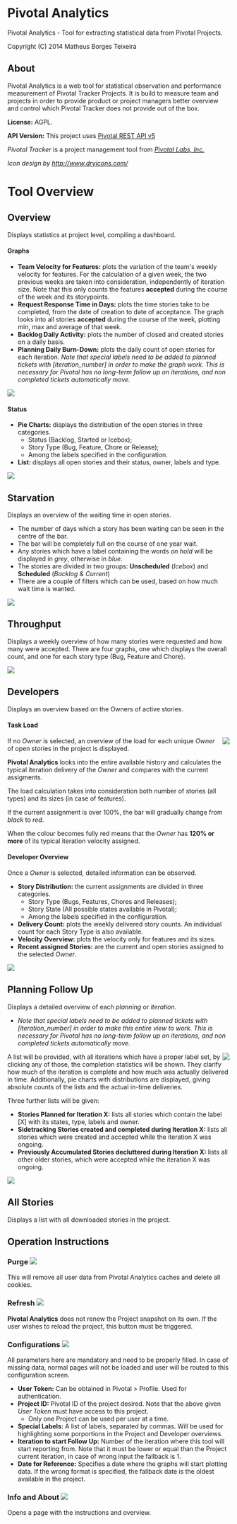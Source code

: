 # Pivotal Analytics

Pivotal Analytics - Tool for extracting statistical data from Pivotal Projects.

Copyright (C) 2014 Matheus Borges Teixeira

## About

Pivotal Analytics is a web tool for statistical observation and performance measurement of Pivotal Tracker Projects. It is build to measure team and projects in order to provide product or project managers better overview and control which Pivotal Tracker does not provide out of the box.

**License:** AGPL.

**API Version:** This project uses [Pivotal REST API v5](https://www.pivotaltracker.com/help/api/rest/v5)

_Pivotal Tracker_ is a project management tool from _[Pivotal Labs, Inc.](http://pivotallabs.com/)_

_Icon design by http://www.dryicons.com/_

# Tool Overview

## Overview
Displays statistics at project level, compiling a dashboard.

#### Graphs
- **Team Velocity for Features:** plots the variation of the team's weekly velocity for features.
  For the calculation of a given week, the two previous weeks are taken into consideration, independently of iteration size.
  Note that this   only counts the features <strong>accepted</strong> during the course of the week and its storypoints.
- **Request Response Time in Days:** plots the time stories take to be completed, from the date of creation to date of acceptance.
  The graph looks into all stories **accepted** during the course of the week, plotting min, max and average of that week.
- **Backlog Daily Activity:** plots the number of closed and created stories on a daily basis.
- **Planning Daily Burn-Down:** plots the daily count of open stories for each iteration.
  _Note that special labels need to be added to planned tickets with [iteration_number] in order to make the graph work. This is necessary for Pivotal has no long-term follow up on iterations, and non completed tickets automatically move._

<img src="https://raw.githubusercontent.com/matheuscodes/pivotal_analytics/master/src/main/webapp/imgs/overview.png"/>

#### Status
- **Pie Charts:** displays the distribution of the open stories in three categories.
  - Status (Backlog,  Started or Icebox);
  - Story Type (Bug, Feature, Chore or Release);
  - Among the labels  specified in the configuration.
- **List:** displays all open stories and their status, owner, labels and type.

<img src="https://raw.githubusercontent.com/matheuscodes/pivotal_analytics/master/src/main/webapp/imgs/overview_status.png"/>

## Starvation

Displays an overview of the waiting time in open stories.

- The number of days which a story has been waiting can be seen in the centre of the bar.
- The bar will be completely full on the course of one year wait.
- Any stories which have a label containing the words _on hold_ will be displayed in _grey_, otherwise in _blue_.
- The stories are divided in two groups: **Unscheduled** (_Icebox_) and **Scheduled** (_Backlog & Current_)
- There are a couple of filters which can be used, based on how much wait time is wanted.

<img src="https://raw.githubusercontent.com/matheuscodes/pivotal_analytics/master/src/main/webapp/imgs/starvation.png"/>

## Throughput

Displays a weekly overview of how many stories were requested and how many were accepted. There are four graphs, one which displays the overall count, and one for each story type (Bug, Feature and Chore).

<img src="https://raw.githubusercontent.com/matheuscodes/pivotal_analytics/master/src/main/webapp/imgs/throughput.png"/>

## Developers

Displays an overview based on the Owners of active stories.

#### Task Load

<img src="https://raw.githubusercontent.com/matheuscodes/pivotal_analytics/master/src/main/webapp/imgs/load.png" align="right"/>

If no _Owner_ is selected, an overview of the load for each unique _Owner_ of open stories in the project is displayed.

**Pivotal Analytics** looks into the entire available history and calculates the typical iteration delivery of the _Owner_ and compares with the current assigments.<br>

The load calculation takes into consideration both number of stories (all types) and its sizes (in case of features).

If the current assignment is over 100%, the bar will gradually change from _black_ to _red_.

When the colour becomes fully red means that the _Owner_ has **120% or more** of its typical iteration velocity assigned.

#### Developer Overview
Once a _Owner_ is selected, detailed information can be observed.

- **Story Distribution:** the current assignments are divided in three categories.
  - Story Type (Bugs, Features, Chores and Releases);
  - Story State (All possible states available in Pivotal);
  - Among the labels  specified in the configuration.
- **Delivery Count:** plots the weekly delivered story counts.
  An individual count for each Story Type is also available.
- **Velocity Overview:** plots the velocity only for features and its sizes.
- **Recent assigned Stories:** are the current and open stories assigned to the selected _Owner_.


<img src="https://raw.githubusercontent.com/matheuscodes/pivotal_analytics/master/src/main/webapp/imgs/lucius.png"/>

## Planning Follow Up

Displays a detailed overview of each _planning_ or _iteration_.

- _Note that special labels need to be added to planned tickets with [iteration_number] in order to make this entire view to work. This is necessary for Pivotal has no long-term follow up on iterations, and non completed tickets automatically move._

<img src="https://raw.githubusercontent.com/matheuscodes/pivotal_analytics/master/src/main/webapp/imgs/followup_graph.png" align="right"/>

A list will be provided, with all iterations which have a proper label set, by clicking any of those, the completion statistics will be shown. They clarify how much of the iteration is complete and how much was actually delivered in time. Additionally, pie charts with distributions are displayed, giving absolute counts of the lists and the actual in-time deliveries.

Three further lists will be given:

- **Stories Planned for Iteration X:** lists all stories which contain the label [X] with its states, type, labels and owner.
- **Sidetracking Stories created and completed during Iteration X:** lists all stories which were created and accepted while the iteration X was ongoing.
- **Previously Accumulated Stories decluttered during Iteration X:** lists all other older stories, which were accepted while the iteration X was ongoing.

<img src="https://raw.githubusercontent.com/matheuscodes/pivotal_analytics/master/src/main/webapp/imgs/followup.png"/>

## All Stories

Displays a list with all downloaded stories in the project.

## Operation Instructions

### Purge <img src="https://raw.githubusercontent.com/matheuscodes/pivotal_analytics/master/src/main/webapp/icons/download.png">
This will remove all user data from Pivotal Analytics caches and delete all cookies.</p>

### Refresh <img src="https://raw.githubusercontent.com/matheuscodes/pivotal_analytics/master/src/main/webapp/icons/refresh.png">
**Pivotal Analytics** does not renew the Project snapshot on its own. If the user wishes to reload the project, this button must be triggered.

### Configurations <img src="https://raw.githubusercontent.com/matheuscodes/pivotal_analytics/master/src/main/webapp/icons/tools.png">

All parameters here are mandatory and need to be properly filled. In case of missing data, normal pages will not be loaded and user will be routed to this configuration screen.

- **User Token:** Can be obtained in Pivotal &gt; Profile. Used for authentication.
- **Project ID:** Pivotal ID of the project desired.
  Note that the above given _User Token_ must have access to this project.
  - Only one Project can be used per user at a time.
- **Special Labels:** A list of labels, separated by commas.
  Will be used for highlighting some porportions in the Project and Developer overviews.
- **Iteration to start Follow Up:** Number of the iteration where this tool will start reporting from.
  Note that it must be lower or equal than the Project current iteration, in case of wrong input the fallback is 1.
- **Date for Reference:** Specifies a date where the graphs will start plotting data.
  If the wrong format is specified, the fallback date is the oldest available in the project.

### Info and About <img src="https://raw.githubusercontent.com/matheuscodes/pivotal_analytics/master/src/main/webapp/icons/info.png">

Opens a page with the instructions and overview.
